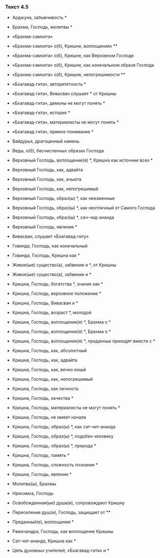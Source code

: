 ### Текст 4.5

- Арджуна, забывчивость *

- Брахма, Господь, молитвы *

- «Брахма-самхита»

- «Брахма-самхита» о(б), Кришне, воплощениях **

- «Брахма-самхита» о(б), Кришне, как Верховном Господе

- «Брахма-самхита» о(б), Кришне, как изначальном образе Господа

- «Брахма-самхита» о(б), Кришне, непогрешимости **

- «Бхагавад-гита», авторитетность *

- «Бхагавад-гита», Вивасван слушает * от Кришны

- «Бхагавад-гита», демоны не могут понять *

- «Бхагавад-гита», история *

- «Бхагавад-гита», материалисты не могут понять *

- «Бхагавад-гита», прямое понимание *

- Вайдурья, драгоценный камень

- Веды, о(б), бесчисленных образах Господа

- Верховный Господь, воплощение(я) *, Кришна как источник всех *

- Верховный Господь, как, адвайта

- Верховный Господь, как, ачьюта

- Верховный Господь, как, непогрешимый

- Верховный Господь, образ(ы) *, как неизменные

- Верховный Господь, образ(ы) *, как неотличный от Самого Господа

- Верховный Господь, образ(ы) *, сач-чид-ананда

- Верховный Господь, явление *

- Вивасван, слушает «Бхагавад-гиту»

- Говинда, Господь, как изначальный

- Говинда, Господь, Кришна как *

- Живое(ые) существо(а), забвение и *, от Кришны

- Живое(ые) существо(а), забвение и *

- Кришна, Господь, богатства *, знание как *

- Кришна, Господь, верховное положение *

- Кришна, Господь, Вивасван и *

- Кришна, Господь, возраст *, молодой

- Кришна, Господь, воплощение(я) *, Брахма о *

- Кришна, Господь, воплощение(я) *, Брахма о *

- Кришна, Господь, воплощение(я) *, преданные приходят вместе с *

- Кришна, Господь, как, абсолютный

- Кришна, Господь, как, адвайта

- Кришна, Господь, как, вечно юный

- Кришна, Господь, как, непогрешимый

- Кришна, Господь, как личность

- Кришна, Господь, качества *

- Кришна, Господь, материалисты не могут понять *

- Кришна, Господь, не имеет начала

- Кришна, Господь, образ(ы) *, как сат-чит-ананда

- Кришна, Господь, образ(ы) *, подобен человеку

- Кришна, Господь, образ(ы) *, природа *

- Кришна, Господь, память *

- Кришна, Господь, сложность познания *

- Кришна, Господь, явление *

- Молитва(ы), Брахмы

- Нрисимха, Господь

- Освобожденная(ые) душа(и), сопровождают Кришну

- Переселение душ(и), Господь, защищает от **

- Преданный(е), воплощения *

- Рамачандра, Господь, как воплощение Кришны

- Сат-чит-ананда, Кришна как *

- Цепь духовных учителей, «Бхагавад-гита» и *
	
